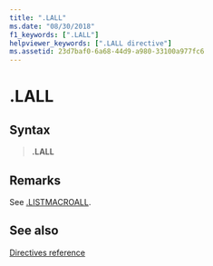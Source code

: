 ```yaml
---
title: ".LALL"
ms.date: "08/30/2018"
f1_keywords: [".LALL"]
helpviewer_keywords: [".LALL directive"]
ms.assetid: 23d7baf0-6a68-44d9-a980-33100a977fc6
---
```

# .LALL

## Syntax

> **.LALL**

## Remarks

See [.LISTMACROALL](../../assembler/masm/dot-listmacroall.md).

## See also

[Directives reference](directives-reference.md)
